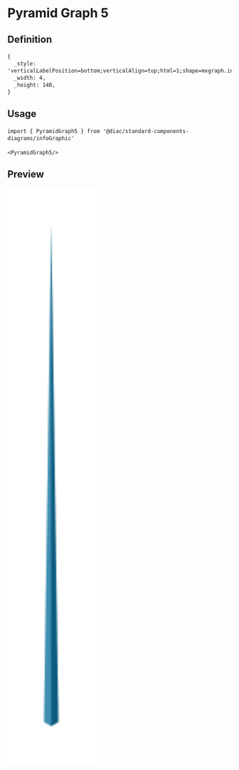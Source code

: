 # Pyramid Graph 5

## Definition

```
{
  _style: 'verticalLabelPosition=bottom;verticalAlign=top;html=1;shape=mxgraph.infographic.shadedPyramid;fillColor=#10739E;strokeColor=none;fontSize=10;labelPosition=center;align=center;shadow=0;',
  _width: 4,
  _height: 140,
}
```

## Usage

```
import { PyramidGraph5 } from '@diac/standard-components-diagrams/infoGraphic'

<PyramidGraph5/>
```

## Preview

<img src="./pyramid-graph-5.png" width="200"/>
